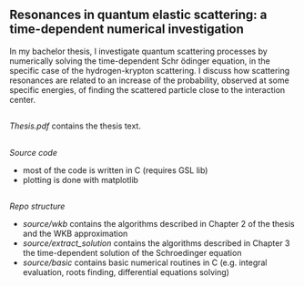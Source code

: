 ## Resonances in quantum elastic scattering: a time-dependent numerical investigation
In my bachelor thesis, I investigate quantum scattering processes by numerically solving the time-dependent Schr ̈odinger equation, in the specific case of the hydrogen-krypton scattering. I discuss how scattering resonances are related to an increase of the probability, observed at some specific energies, of finding the scattered particle close to the interaction center.

##
*Thesis.pdf* contains the thesis text.

##
*Source code*
- most of the code is written in C (requires GSL lib)
- plotting is done with matplotlib

##
*Repo structure*
- *source/wkb* contains the algorithms described in Chapter 2 of the thesis and the WKB approximation
- *source/extract_solution* contains the algorithms described in Chapter 3 the time-dependent solution of the Schroedinger equation
- *source/basic* contains basic numerical routines in C (e.g. integral evaluation, roots finding, differential equations solving)
